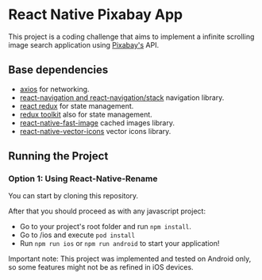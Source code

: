 # React Native Pixabay App

This project is a coding challenge that aims to implement a infinite scrolling image search application using [Pixabay's](https://pixabay.com/) API.

## Base dependencies

- [axios](https://github.com/axios/axios) for networking.
- [react-navigation and react-navigation/stack](https://reactnavigation.org/) navigation library.
- [react redux](https://react-redux.js.org/) for state management.
- [redux toolkit](https://redux-toolkit.js.org/) also for state management.
- [react-native-fast-image](https://github.com/DylanVann/react-native-fast-image) cached images library.
- [react-native-vector-icons](https://github.com/oblador/react-native-vector-icons) vector icons library.

## Running the Project

### Option 1: Using React-Native-Rename

You can start by cloning this repository.

After that you should proceed as with any javascript project:

- Go to your project's root folder and run `npm install`.
- Go to /ios and execute `pod install`
- Run `npm run ios` or `npm run android` to start your application!

Important note: This project was implemented and tested on Android only, so some features might not be as refined in iOS devices.
